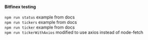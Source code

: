#### Bitfinex testing
```npm run status``` example from docs  
```npm run tickers``` example from docs  
```npm run ticker``` example from docs  
```npm run tickerWithAxios``` modified to use axios instead of node-fetch